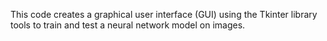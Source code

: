 This code creates a graphical user interface (GUI) using the Tkinter library tools to train and test a neural network model on images.
